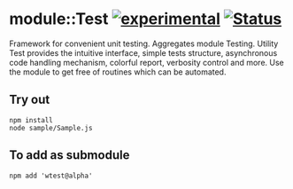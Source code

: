 
# module::Test [![experimental](https://img.shields.io/badge/stability-experimental-orange.svg)](https://github.com/emersion/stability-badges#experimental) [![Status](https://github.com/Wandalen/wTest/workflows/Test/badge.svg)](https://github.com/Wandalen/wTest/actions?query=workflow%3ATest)

Framework for convenient unit testing. Aggregates module Testing. Utility Test provides the intuitive interface, simple tests structure, asynchronous code handling mechanism, colorful report, verbosity control and more. Use the module to get free of routines which can be automated.

## Try out
```
npm install
node sample/Sample.js
```

## To add as submodule
```
npm add 'wtest@alpha'
```

